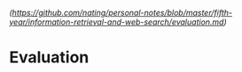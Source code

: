 
*(https://github.com/nating/personal-notes/blob/master/fifth-year/information-retrieval-and-web-search/evaluation.md)*

# Evaluation
